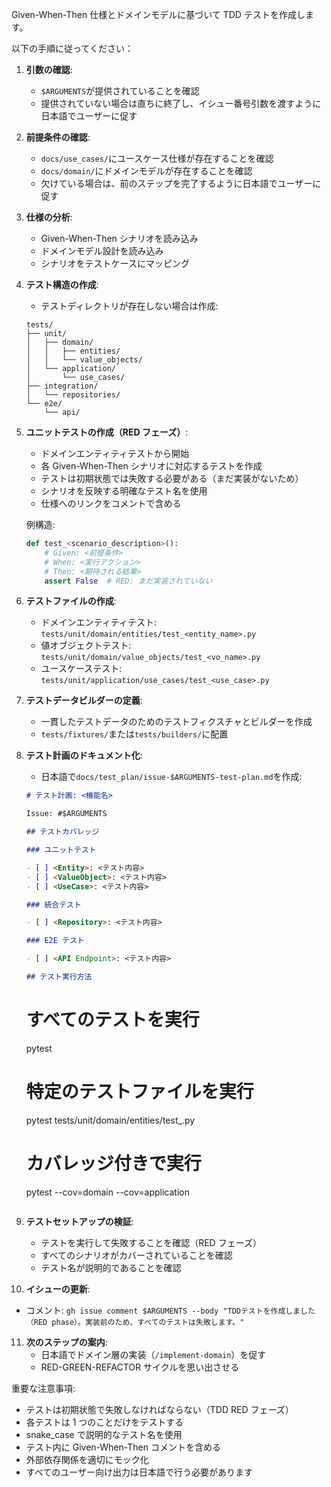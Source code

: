 Given-When-Then 仕様とドメインモデルに基づいて TDD テストを作成します。

以下の手順に従ってください：

1. **引数の確認**:

   - `$ARGUMENTS`が提供されていることを確認
   - 提供されていない場合は直ちに終了し、イシュー番号引数を渡すように日本語でユーザーに促す

2. **前提条件の確認**:

   - `docs/use_cases/`にユースケース仕様が存在することを確認
   - `docs/domain/`にドメインモデルが存在することを確認
   - 欠けている場合は、前のステップを完了するように日本語でユーザーに促す

3. **仕様の分析**:

   - Given-When-Then シナリオを読み込み
   - ドメインモデル設計を読み込み
   - シナリオをテストケースにマッピング

4. **テスト構造の作成**:

   - テストディレクトリが存在しない場合は作成:

   ```
   tests/
   ├── unit/
   │   ├── domain/
   │   │   ├── entities/
   │   │   └── value_objects/
   │   └── application/
   │       └── use_cases/
   ├── integration/
   │   └── repositories/
   └── e2e/
       └── api/
   ```

5. **ユニットテストの作成（RED フェーズ）**:

   - ドメインエンティティテストから開始
   - 各 Given-When-Then シナリオに対応するテストを作成
   - テストは初期状態では失敗する必要がある（まだ実装がないため）
   - シナリオを反映する明確なテスト名を使用
   - 仕様へのリンクをコメントで含める

   例構造:

   ```python
   def test_<scenario_description>():
       # Given: <前提条件>
       # When: <実行アクション>
       # Then: <期待される結果>
       assert False  # RED: まだ実装されていない
   ```

6. **テストファイルの作成**:

   - ドメインエンティティテスト: `tests/unit/domain/entities/test_<entity_name>.py`
   - 値オブジェクトテスト: `tests/unit/domain/value_objects/test_<vo_name>.py`
   - ユースケーステスト: `tests/unit/application/use_cases/test_<use_case>.py`

7. **テストデータビルダーの定義**:

   - 一貫したテストデータのためのテストフィクスチャとビルダーを作成
   - `tests/fixtures/`または`tests/builders/`に配置

8. **テスト計画のドキュメント化**:

   - 日本語で`docs/test_plan/issue-$ARGUMENTS-test-plan.md`を作成:

   ```markdown
   # テスト計画: <機能名>

   Issue: #$ARGUMENTS

   ## テストカバレッジ

   ### ユニットテスト

   - [ ] <Entity>: <テスト内容>
   - [ ] <ValueObject>: <テスト内容>
   - [ ] <UseCase>: <テスト内容>

   ### 統合テスト

   - [ ] <Repository>: <テスト内容>

   ### E2E テスト

   - [ ] <API Endpoint>: <テスト内容>

   ## テスト実行方法
   ```

   # すべてのテストを実行

   pytest

   # 特定のテストファイルを実行

   pytest tests/unit/domain/entities/test\_<entity>.py

   # カバレッジ付きで実行

   pytest --cov=domain --cov=application

   ```

   ```

9. **テストセットアップの検証**:

   - テストを実行して失敗することを確認（RED フェーズ）
   - すべてのシナリオがカバーされていることを確認
   - テスト名が説明的であることを確認

10. **イシューの更新**:

- コメント: `gh issue comment $ARGUMENTS --body "TDDテストを作成しました（RED phase）。実装前のため、すべてのテストは失敗します。"`

11. **次のステップの案内**:
    - 日本語でドメイン層の実装（`/implement-domain`）を促す
    - RED-GREEN-REFACTOR サイクルを思い出させる

重要な注意事項:

- テストは初期状態で失敗しなければならない（TDD RED フェーズ）
- 各テストは 1 つのことだけをテストする
- snake_case で説明的なテスト名を使用
- テスト内に Given-When-Then コメントを含める
- 外部依存関係を適切にモック化
- すべてのユーザー向け出力は日本語で行う必要があります
